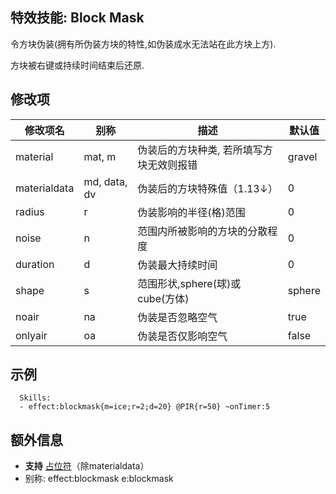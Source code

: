 特效技能: Block Mask
--------------------------

令方块伪装(拥有所伪装方块的特性,如伪装成水无法站在此方块上方).

方块被右键或持续时间结束后还原.

修改项
----------

| 修改项名 | 别称    | 描述                                                                                                    | 默认值 |
|-----------|------------|----------------------------------------------------------------------------------------------------------------|---------------|
| material  | mat, m | 伪装后的方块种类, 若所填写方块无效则报错 | gravel        |
| materialdata | md, data, dv | 伪装后的方块特殊值（1.13↓） | 0 |
| radius    | r      | 伪装影响的半径(格)范围 | 0             |
| noise     | n      | 范围内所被影响的方块的分散程度 | 0             |
| duration  | d      | 伪装最大持续时间 | 0             |
| shape     | s      | 范围形状,sphere(球)或cube(方体) | sphere        |
| noair     | na     | 伪装是否忽略空气  | true          |
| onlyair   | oa     | 伪装是否仅影响空气  | false         |

示例
--------

      Skills:
      - effect:blockmask{m=ice;r=2;d=20} @PIR{r=50} ~onTimer:5

额外信息
-------

- **支持** [占位符](/技能/占位符)（除materialdata）
- 别称: effect:blockmask e:blockmask